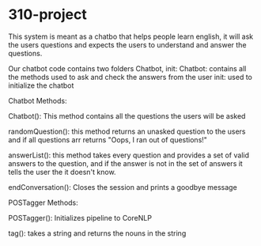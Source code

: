 # 310-project
This system is meant as a chatbo that helps people learn english, it will ask the users questions and expects the users to understand and answer the questions.

Our chatbot code contains two folders Chatbot, init:
Chatbot: contains all the methods used to ask and check the answers from the user
init: used to initialize the chatbot 

Chatbot Methods:

Chatbot(): This method contains all the questions the users will be asked

randomQuestion(): this method returns an unasked question to the users and if all questions arr returns "Oops, I ran out of questions!"

answerList(): this method takes every question and provides a set of valid answers to the question, and if the answer is not in the set of answers it tells the user the it doesn't know.

endConversation(): Closes the session and prints a goodbye message

POSTagger Methods: 

POSTagger(): Initializes pipeline to CoreNLP

tag(): takes a string and returns the nouns in the string
